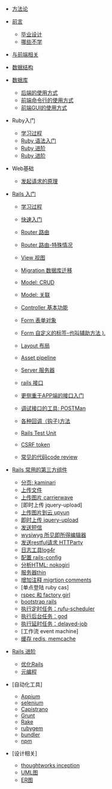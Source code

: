 * [方法论](methodologies.md)
* [前言](preface.md)
  * [毕业设计](biye.md)
  * [哪些不学](part3_rails_premier/buyongxue.md)
* [与前端相关](authentication.md)
* [数据结构](data_structure.md)
* [数据库](database.md)
  * [后端的使用方式](database_server.md)
  * [前端命令行的使用方式](database_command_line.md)
  * [前端GUI的使用方式](database_gui.md)

* Ruby入门
  * [学习过程](part3_rails_premier/ruby_steps.md)
  * [Ruby 语法入门](part3_rails_premier/ruby_premier.md)
  * [Ruby 进阶](part3_rails_premier/ruby_jin_jie.md)
  * [Ruby 进阶 ](part3_rails_premier/ruby_advanced.md)

* Web基础
  * [发起请求的原理](network_basic.md)

* [Rails 入门](part3_rails_premier.md)
  * [学习过程](part3_rails_premier/rails_steps.md)
  * [快速入门](part3_rails_premier/rails_tutorial_from_view.md)
  * [Router 路由](part3_rails_premier/routes.md)
  * [Router 路由-特殊情况](part3_rails_premier/routes_special.md)
  * [View 视图](part3_rails_premier/rails_view.md)
  * [Migration 数据库迁移](migration.md)
  * [Model: CRUD ](crud.md)
  * [Model: 关联](part3_rails_premier/assocication.md)
  * [Controller 基本功能](controller_junior.md)
  * [Form 表单对象](part3_rails_premier/form_object.md)
  * [Form 自定义的标签-也叫辅助方法 ).](form_helpers.md)
  * [Layout 布局](part3_rails_premier/layout.md)
  * [Asset pipeline](part3_rails_premier/asset_pipeline.md)
  * [Server 服务器](part3_rails_premier/rails_thin_deploy.md)
  * [rails 接口](part3_rails_premier/interface_document.md)
  * [更侧重于APP端的接口入门](part3_rails_premier/rails_interface.md)
  * [调试接口的工具: POSTMan](postman.md)
  * [各种回调（钩子)方法](hooks.md)

  * [Rails Test Unit](part3_rails_premier/unit_test.md)
  * [CSRF token](part3_rails_premier/csrf_token.md)
  * [常见的代码code review](code_review.md)

* [Rails 常用的第三方组件](web_components/preface.md)
  * [分页: kaminari](web_components/kaminari.md)
  * [上传文件](web_components/basic_upload.md)
  * [上传图片 carrierwave](web_components/carrierwave.md)
  * [即时上传 jquery-upload]
  * [上传图片到云 upyun](web_components/upyun.md)
  * [即时上传 jquery-upload]()
  * [发送短信](web_components/sms.md)
  * [wysiwyg 所见即所得编辑器](web_components/wysiwyg_ckeditor.md)
  * [发送restful请求  HTTParty](web_components/httparty.md)
  * [日志工具log4r](web_components/log4r.md)
  * [配置 rails-config](web_components/rails_config.md)
  * [分析HTML: nokogiri](web_components/nokogiri.md)
  * [服务器thin](web_components/thin.md)
  * [增加注释 migrtion comments](web_components/migration_comments.md)
  * [单点登陆 ruby cas]
  * [rspec 和 factory girl](web_components/rspec_and_factory_girl.md)
  * [bootstrap rails](web_components/bootstrap.md)
  * [执行定时任务：rufu-scheduler](part3_rails_premier/rufus_scheduler.md)
  * [执行后台任务：god ](part3_rails_premier/rails_god.md)
  * [执行延时任务：delayed-job](part3_rails_premier/delayed_job.md)
  * [工作流 event machine]
  * [缓存 redis, memcache](web_components/redis_memcache.md)
* [Rails 进阶](part4_rails_advanced.md)
  * [优化Rails](part4_rails_advanced/optimzation.md)
  * [元编程](part4_rails_advanced/metaprogramming.md)
* [自动化工具]
  * [Appium](automation_tools/appium.md)
  * [selenium](automation_tools/selenium.md)
  * [Capistrano](automation_tools/capistrano.md)
  * [Grunt](automation_tools/grunt.md)
  * [Rake](automation_tools/rake.md)
  * [rubygem](automation_tools/ruby_gem.md)
  * [bundler](automation_tools/bundler.md)
  * [npm](automation_tools/npm.md)
* [设计相关]
  * [thoughtworks inception](part5_tools_and_theory/inception.md)
  * [UML图](part5_tools_and_theory/uml_diagram.md)
  * [ER图](part5_tools_and_theory/e-r_diagram.md)
